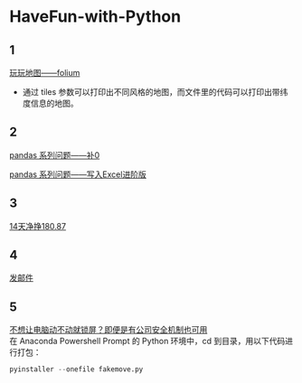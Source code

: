 # HaveFun-with-Python

## 1
[玩玩地图——folium](./玩玩地图.ipynb)

* 通过 tiles 参数可以打印出不同风格的地图，而文件里的代码可以打印出带纬度信息的地图。

## 2
[pandas 系列问题——补0](./补0.md)

[pandas 系列问题——写入Excel进阶版](./多个DataFrame写入同一个Excel.py)

## 3
[14天净挣180.87](./1229看看经理吧.ipynb)

## 4
[发邮件](./发邮件.py)

## 5
[不想让电脑动不动就锁屏？即便是有公司安全机制也可用](./fakemove.py)
<br> 在 Anaconda Powershell Prompt 的 Python 环境中，cd 到目录，用以下代码进行打包：


```Python
pyinstaller --onefile fakemove.py

```


